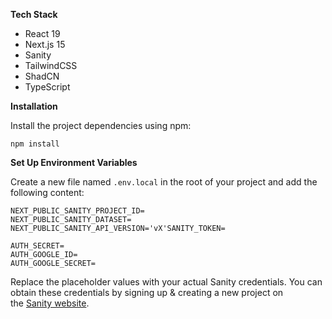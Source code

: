 **Tech Stack**

- React 19
- Next.js 15
- Sanity
- TailwindCSS
- ShadCN
- TypeScript

**Installation**

Install the project dependencies using npm:

```
npm install
```

**Set Up Environment Variables**

Create a new file named `.env.local` in the root of your project and add the following content:

```
NEXT_PUBLIC_SANITY_PROJECT_ID=
NEXT_PUBLIC_SANITY_DATASET=
NEXT_PUBLIC_SANITY_API_VERSION='vX'SANITY_TOKEN=

AUTH_SECRET=
AUTH_GOOGLE_ID=
AUTH_GOOGLE_SECRET=
```

Replace the placeholder values with your actual Sanity credentials. You can obtain these credentials by signing up & creating a new project on the [Sanity website](https://www.sanity.io/).
